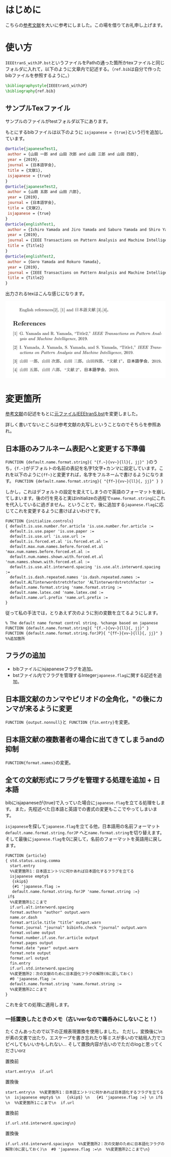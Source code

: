 # はじめに
こちらの[参考文献](https://qiita.com/HexagramNM/items/3ad757a9f5ee5d15e363#_reference-2be0cc9a71381591bb17)を大いに参考にしました。この場を借りてお礼申し上げます。

# 使い方

`IEEEtranS_withJP.bst`というファイルをPathの通った箇所かtexファイルと同じフォルダに入れて，以下のように文章内で記述する。（`ref.bib`は自分で作ったbibファイルを参照するように。）

```tex
\bibliographystyle{IEEEtranS_withJP}
\bibliography{ref.bib}
```

## サンプルTexファイル
サンプルのファイルがtestフォルダ以下にあります。

もとにするbibファイルは以下のように `isjapanese = {true}`という行を追加しています。


```bib
@article{japaneseTest1,
 author = {山田 一郎 and 山田 次郎 and 山田 三郎 and 山田 四郎},
 year = {2019},
 journal = {日本語学会},
 title = {文献1},
 isjapanese = {true}
}
@article{japaneseTest2,
 author = {山田 五郎 and 山田 六郎},
 year = {2019},
 journal = {日本語学会},
 title = {文献2},
 isjapanese = {true}
}
@article{englishTest1,
 author = {Ichiro Yamada and Jiro Yamada and Saburo Yamada and Shiro Yamada},
 year = {2019},
 journal = {IEEE Transactions on Pattern Analysis and Machine Intelligence},
 title = {Title1}
}
@article{englishTest2,
 author = {Goro Yamada and Rokuro Yamada},
 year = {2019},
 journal = {IEEE Transactions on Pattern Analysis and Machine Intelligence},
 title = {Title2}
}
```


出力されるtexはこんな感じになります。

![](images/results.png)


# 変更箇所
[参考文献](https://qiita.com/HexagramNM/items/3ad757a9f5ee5d15e363#_reference-2be0cc9a71381591bb17)の記述をもとに[元ファイルIEEEtranS.bst](http://tug.ctan.org/tex-archive/macros/latex/contrib/IEEEtran/bibtex/IEEEtranS.bst)を変更しました。

詳しく書いてないところは参考文献の丸写しということなのでそちらを参照あれ。

## 日本語のみフルネーム表記へと変更する下準備

`FUNCTION {default.name.format.string}{ "{f.~}{vv~}{ll}{, jj}" }`のうち，`{f.~}`がデフォルトの名前の表記を名字1文字+カンマに設定しています。これを以下のように`{ff~}`と変更すれば，名字をフルネームで書けるようになります。
`FUNCTION {default.name.format.string}{ "{ff~}{vv~}{ll}{, jj}" } }`


しかし，これはデフォルトの設定を変えてしまうので英語のフォーマットを崩してしまいます。後の行を見ると実はinitializeの過程で`name.format.string`にこれを代入しているに過ぎません。ということで，後に追加する`japanese.flag`に応じてこれを変更するように書けばよいわけです。


```
FUNCTION {initialize.controls}
{ default.is.use.number.for.article 'is.use.number.for.article :=
  default.is.use.paper 'is.use.paper :=
  default.is.use.url 'is.use.url :=
  default.is.forced.et.al 'is.forced.et.al :=
  default.max.num.names.before.forced.et.al 'max.num.names.before.forced.et.al :=
  default.num.names.shown.with.forced.et.al 'num.names.shown.with.forced.et.al :=
  default.is.use.alt.interword.spacing 'is.use.alt.interword.spacing :=
  default.is.dash.repeated.names 'is.dash.repeated.names :=
  default.ALTinterwordstretchfactor 'ALTinterwordstretchfactor :=
  default.name.format.string 'name.format.string :=
  default.name.latex.cmd 'name.latex.cmd :=
  default.name.url.prefix 'name.url.prefix :=
}
```

従って私の手法では，とりあえず次のように別の変数を立てるようにします。

```
% The default name format control string. %change based on japanese
FUNCTION {default.name.format.string}{ "{f.~}{vv~}{ll}{, jj}" }
FUNCTION {default.name.format.string.forJP}{ "{ff~}{vv~}{ll}{, jj}" } %%追加箇所
```




## フラグの追加

- bibファイルにisjapaneseフラグを追加。
- bstファイル内でフラグを管理するInteger`japanese.flag`に関する記述を追加。



## 日本語文献のカンマやピリオドの全角化，"の後にカンマが来るように変更
`FUNCTION {output.nonnull}`と` FUNCTION {fin.entry}`を変更。


## 日本語文献の複数著者の場合に出てきてしまうandの抑制
`FUNCTION{format.names}`の変更。

## 全ての文献形式にフラグを管理する処理を追加 + 日本語
bibにisjapaneseが{true}で入っていた場合に`japanese.flag`を立てる処理をします。
また，先程述べた日本語と英語での書式の変更もここでやってしまいます。


`isjapanese`を探して`japanese.flag`を立てる他，日本語用の名前フォーマット`default.name.format.string.forJP`
へと`name.format.string`を切り替えます。
そして最後に`japanese.flag`を0に戻して，名前のフォーマットを英語用に戻します。

```
FUNCTION {article}
{ std.status.using.comma
  start.entry
  %%変更箇所1：日本語エントリに何かあれば日本語化するフラグを立てる
  isjapanese empty$ 
   {skip$} 
   {#1 'japanese.flag :=
   default.name.format.string.forJP 'name.format.string :=} 
 if$ 
  %%変更箇所1ここまで
  if.url.alt.interword.spacing
  format.authors "author" output.warn
  name.or.dash
  format.article.title "title" output.warn
  format.journal "journal" bibinfo.check "journal" output.warn
  format.volume output
  format.number.if.use.for.article output
  format.pages output
  format.date "year" output.warn
  format.note output
  format.url output
  fin.entry
  if.url.std.interword.spacing
  %%変更箇所2：次の文献のために日本語化フラグの解除(0に戻しておく)
  #0 'japanese.flag :=
  default.name.format.string 'name.format.string :=
  %%変更箇所2ここまで
}
```

これを全ての処理に適用します。

### 一括置換したときのメモ（古いverなので鵜呑みにしないこと！）
たくさんあったので以下の正規表現置換を使用しました。
ただし，変換後に\nが素の文書で出たり，エスケープを書き忘れたり等ミスが多いので結局人力でコピペしてもいいかもしれない…
そして置換内容が古いのでただのlogと思ってくださいorz

置換前

```
start.entry\n  if.url
```

置換後

```
start.entry\n  %%変更箇所1：日本語エントリに何かあれば日本語化するフラグを立てる\n  isjapanese empty$ \n   {skip$} \n   {#1 'japanese.flag :=} \n if$ \n  %%変更箇所1ここまで\n  if.url
```

置換前

```
if.url.std.interword.spacing\n}
```

置換後

```
if.url.std.interword.spacing\n  %%変更箇所2：次の文献のために日本語化フラグの解除(0に戻しておく)\n  #0 'japanese.flag :=\n  %%変更箇所2ここまで\n}
```